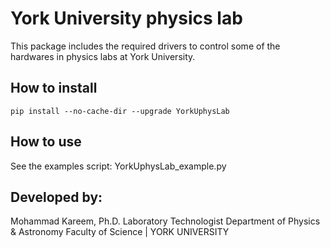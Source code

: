 # York University physics lab

This package includes the required drivers to control some of the hardwares in physics labs at York University.

## How to install

```pip install --no-cache-dir --upgrade YorkUphysLab```

## How to use

See the examples script: YorkUphysLab_example.py


## Developed by:

Mohammad Kareem, Ph.D.
Laboratory Technologist
Department of Physics & Astronomy
Faculty of Science | YORK UNIVERSITY
